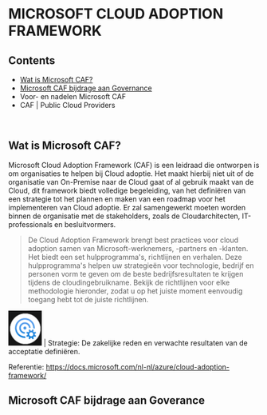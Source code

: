# MICROSOFT CLOUD ADOPTION FRAMEWORK

## Contents
* [Wat is Microsoft CAF?](#microsoftcaf)
* [Microsoft CAF bijdrage aan Governance](#bijdrage)
* Voor- en nadelen Microsoft CAF
* CAF | Public Cloud Providers
</br>

## <a id="microsoftcaf"></a>Wat is Microsoft CAF?
Microsoft Cloud Adoption Framework (CAF) is een leidraad die ontworpen is om organisaties te helpen bij Cloud adoptie. Het maakt hierbij niet uit of de organisatie van On-Premise naar de Cloud gaat of al gebruik maakt van de Cloud, dit framework biedt volledige begeleiding, van het definiëren van een strategie tot het plannen en maken van een roadmap voor het implementeren van Cloud adoptie. Er zal samengewerkt moeten worden binnen de organisatie met de stakeholders, zoals de Cloudarchitecten, IT-professionals en besluitvormers.

> De Cloud Adoption Framework brengt best practices voor cloud adoption samen van Microsoft-werknemers, -partners en -klanten. Het biedt een set hulpprogramma's, richtlijnen en verhalen. Deze hulpprogramma's helpen uw strategieën voor technologie, bedrijf en personen vorm te geven om de beste bedrijfsresultaten te krijgen tijdens de cloudingebruikname. Bekijk de richtlijnen voor elke methodologie hieronder, zodat u op het juiste moment eenvoudig toegang hebt tot de juiste richtlijnen.

![Strategie](.//pix/strategie.png)  | <a id="https://docs.microsoft.com/nl-nl/azure/cloud-adoption-framework/strategy/">Strategie: </a> De zakelijke reden en verwachte resultaten van de acceptatie definiëren.

Referentie: https://docs.microsoft.com/nl-nl/azure/cloud-adoption-framework/

## <a id="bijdrage"></a>Microsoft CAF bijdrage aan Goverance

